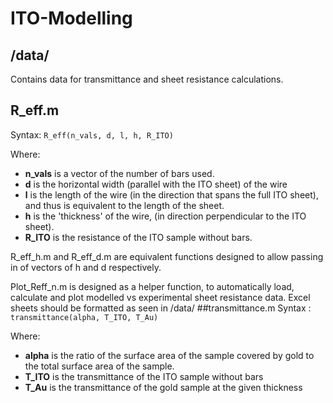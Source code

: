 # ITO-Modelling

## /data/
Contains data for transmittance and sheet resistance calculations.
## R\_eff.m
Syntax: `R_eff(n_vals, d, l, h, R_ITO)`

Where:
- **n_vals** is a vector of the number of bars used.
- **d** is the horizontal width (parallel with the ITO sheet) of the wire
- **l** is the length of the wire (in the direction that spans the full ITO sheet), and thus is equivalent to the length of the sheet.
- **h** is the 'thickness' of the wire, (in direction perpendicular to the ITO sheet).
- **R_ITO** is the resistance of the ITO sample without bars.

R\_eff\_h.m and R\_eff\_d.m are equivalent functions designed to allow passing in of vectors of h and d respectively.
 
Plot\_Reff\_n.m is designed as a helper function, to automatically load, calculate and plot modelled vs experimental sheet resistance data. Excel sheets should be formatted as seen in /data/
##transmittance.m
Syntax : `transmittance(alpha, T_ITO, T_Au)`

Where:
- **alpha** is the ratio of the surface area of the sample covered by gold to the total surface area of the sample.
- **T_ITO** is the transmittance of the ITO sample without bars
- **T_Au** is the transmittance of the gold sample at the given thickness
